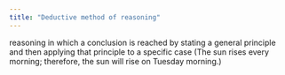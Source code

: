 ```yaml
---
title: "Deductive method of reasoning"
---
```

reasoning in which a conclusion is reached by stating a general principle and then applying that principle to a specific case (The sun rises every morning; therefore, the sun will rise on Tuesday morning.)


